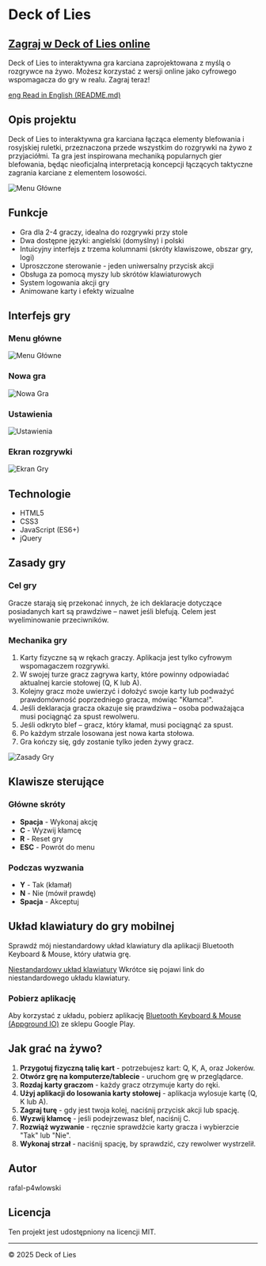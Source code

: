 # Deck of Lies

## [Zagraj w Deck of Lies online](https://rafal-p4wlowski.github.io/Deck-of-Lies/)

Deck of Lies to interaktywna gra karciana zaprojektowana z myślą o rozgrywce na żywo. Możesz korzystać z wersji online jako cyfrowego wspomagacza do gry w realu. Zagraj teraz!

[eng Read in English (README.md)](README.md)

## Opis projektu

Deck of Lies to interaktywna gra karciana łącząca elementy blefowania i rosyjskiej ruletki, przeznaczona przede wszystkim do rozgrywki na żywo z przyjaciółmi. Ta gra jest inspirowana mechaniką popularnych gier blefowania, będąc nieoficjalną interpretacją koncepcji łączących taktyczne zagrania karciane z elementem losowości.

![Menu Główne](images/readme/main-menu.png)

## Funkcje

- Gra dla 2-4 graczy, idealna do rozgrywki przy stole
- Dwa dostępne języki: angielski (domyślny) i polski
- Intuicyjny interfejs z trzema kolumnami (skróty klawiszowe, obszar gry, logi)
- Uproszczone sterowanie - jeden uniwersalny przycisk akcji
- Obsługa za pomocą myszy lub skrótów klawiaturowych
- System logowania akcji gry
- Animowane karty i efekty wizualne

## Interfejs gry

### Menu główne
![Menu Główne](images/readme/main-menu.png)

### Nowa gra
![Nowa Gra](images/readme/new-game.png)

### Ustawienia
![Ustawienia](images/readme/settings.png)

### Ekran rozgrywki
![Ekran Gry](images/readme/game-screen.png)

## Technologie

- HTML5
- CSS3
- JavaScript (ES6+)
- jQuery

## Zasady gry

### Cel gry

Gracze starają się przekonać innych, że ich deklaracje dotyczące posiadanych kart są prawdziwe – nawet jeśli blefują. Celem jest wyeliminowanie przeciwników.

### Mechanika gry

1. Karty fizyczne są w rękach graczy. Aplikacja jest tylko cyfrowym wspomagaczem rozgrywki.
2. W swojej turze gracz zagrywa karty, które powinny odpowiadać aktualnej karcie stołowej (Q, K lub A).
3. Kolejny gracz może uwierzyć i dołożyć swoje karty lub podważyć prawdomówność poprzedniego gracza, mówiąc "Kłamca!".
4. Jeśli deklaracja gracza okazuje się prawdziwa – osoba podważająca musi pociągnąć za spust rewolweru.
5. Jeśli odkryto blef – gracz, który kłamał, musi pociągnąć za spust.
6. Po każdym strzale losowana jest nowa karta stołowa.
7. Gra kończy się, gdy zostanie tylko jeden żywy gracz.

![Zasady Gry](images/readme/game-rules.png)

## Klawisze sterujące

### Główne skróty
- **Spacja** - Wykonaj akcję
- **C** - Wyzwij kłamcę
- **R** - Reset gry
- **ESC** - Powrót do menu

### Podczas wyzwania
- **Y** - Tak (kłamał)
- **N** - Nie (mówił prawdę)
- **Spacja** - Akceptuj

## Układ klawiatury do gry mobilnej

Sprawdź mój niestandardowy układ klawiatury dla aplikacji Bluetooth Keyboard & Mouse, który ułatwia grę.

[Niestandardowy układ klawiatury](https://appground.io/layout/)
Wkrótce się pojawi link do niestandardowego układu klawiatury.

### Pobierz aplikację

Aby korzystać z układu, pobierz aplikację [Bluetooth Keyboard & Mouse (Appground IO)](https://play.google.com/store/apps/details?id=io.appground.blek) ze sklepu Google Play.

## Jak grać na żywo?

1. **Przygotuj fizyczną talię kart** - potrzebujesz kart: Q, K, A, oraz Jokerów.
2. **Otwórz grę na komputerze/tablecie** - uruchom grę w przeglądarce.
3. **Rozdaj karty graczom** - każdy gracz otrzymuje karty do ręki.
4. **Użyj aplikacji do losowania karty stołowej** - aplikacja wylosuje kartę (Q, K lub A).
5. **Zagraj turę** - gdy jest twoja kolej, naciśnij przycisk akcji lub spację.
6. **Wyzwij kłamcę** - jeśli podejrzewasz blef, naciśnij C.
7. **Rozwiąż wyzwanie** - ręcznie sprawdźcie karty gracza i wybierzcie "Tak" lub "Nie".
8. **Wykonaj strzał** - naciśnij spację, by sprawdzić, czy rewolwer wystrzelił.

## Autor

rafal-p4wlowski

## Licencja

Ten projekt jest udostępniony na licencji MIT.

---

© 2025 Deck of Lies